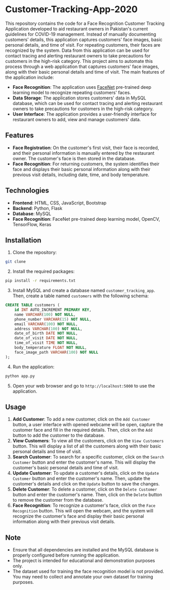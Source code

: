# Customer-Tracking-App-2020
This repository contains the code for a Face Recognition Customer Tracking Application developed to aid restaurant owners in Pakistan's current guidelines for COVID-19 management. Instead of manually documenting customers' details, this application captures customers' face images, basic personal details, and time of visit. For repeating customers, their faces are recognized by the system. Data from this application can be used for contact tracing and alerting restaurant owners to take precautions for customers in the high-risk category. This project aims to automate this process through a web application that captures customers' face images, along with their basic personal details and time of visit. The main features of the application include:
- **Face Recognition**: The application uses [FaceNet](https://github.com/davidsandberg/facenet/tree/master) pre-trained deep learning model to recognize repeating customers' faces.
- **Data Storage**: The application stores customers' data in MySQL database, which can be used for contact tracing and alerting restaurant owners to take precautions for customers in the high-risk category.
- **User Interface**: The application provides a user-friendly interface for restaurant owners to add, view and manage customers' data.

## Features
- **Face Registration**: On the customer's first visit, their face is recorded, and their personal information is manually entered by the restaurant owner. The customer's face is then stored in the database. 
- **Face Recognition**: For returning customers, the system identifies their face and displays their basic personal information along with their previous visit details, including date, time, and body temperature.

## Technologies
- **Frontend**: HTML, CSS, JavaScript, Bootstrap
- **Backend**: Python, Flask
- **Database**: MySQL
- **Face Recognition**: FaceNet pre-trained deep learning model, OpenCV, TensorFlow, Keras

## Installation
1. Clone the repository: 
```bash
git clone 
```
2. Install the required packages:
```bash
pip install -r requirements.txt
```
3. Install MySQL and create a database named `customer_tracking_app`. Then, create a table named `customers` with the following schema:
```sql
CREATE TABLE customers (
    id INT AUTO_INCREMENT PRIMARY KEY,
    name VARCHAR(100) NOT NULL,
    phone_number VARCHAR(15) NOT NULL,
    email VARCHAR(100) NOT NULL,
    address VARCHAR(100) NOT NULL,
    date_of_birth DATE NOT NULL,
    date_of_visit DATE NOT NULL,
    time_of_visit TIME NOT NULL,
    body_temperature FLOAT NOT NULL,
    face_image_path VARCHAR(100) NOT NULL
);
```
4. Run the application:
```bash
python app.py
```
5. Open your web browser and go to `http://localhost:5000` to use the application.

## Usage
1. **Add Customer**: To add a new customer, click on the `Add Customer` button, a user interface with opened webcame will be open, capture the customer face and fill in the required details. Then, click on the `Add` button to add the customer to the database.
2. **View Customers**: To view all the customers, click on the `View Customers` button. This will display a list of all the customers along with their basic personal details and time of visit.
3. **Search Customer**: To search for a specific customer, click on the `Search Customer` button and enter the customer's name. This will display the customer's basic personal details and time of visit.
4. **Update Customer**: To update a customer's details, click on the `Update Customer` button and enter the customer's name. Then, update the customer's details and click on the `Update` button to save the changes.
5. **Delete Customer**: To delete a customer, click on the `Delete Customer` button and enter the customer's name. Then, click on the `Delete` button to remove the customer from the database.
6. **Face Recognition**: To recognize a customer's face, click on the `Face Recognition` button. This will open the webcam, and the system will recognize the customer's face and display their basic personal information along with their previous visit details.

## Note 
- Ensure that all dependencies are installed and the MySQL database is properly configured before running the application.
- The project is intended for educational and demonstration purposes only. 
- The dataset used for training the face recognition model is not provided. You may need to collect and annotate your own dataset for training purposes.
